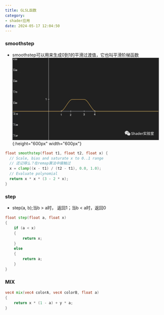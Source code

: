 ```yaml
---
title: GLSL函数
category:
- shader应用
date: 2024-05-17 12:04:50
---
```


### smoothstep
- smoothstep可以用来生成0到1的平滑过渡值，它也叫平滑阶梯函数
![alt text](res/image-5.png){:height="600px" width="600px"}

```glsl
float smoothstep(float t1, float t2, float x) {
  // Scale, bias and saturate x to 0..1 range
  // 还记得么？在remap算法中接触过
  x = clamp((x - t1) / (t2 - t1), 0.0, 1.0); 
  // Evaluate polynomial
  return x * x * (3 - 2 * x);
}
```

### step
- step(a, b);当b > a时， 返回1；当b < a时，返回0
```glsl
float step(float a, float x)
{
    if (a < x)
    {
        return x;
    }
    else
    {
        return a;
    }
}
```

### MIX
```glsl
vec4 mix(vec4 colorA, vec4 colorB, float a)
{
    return x * (1 - a) + y * a;
}
```